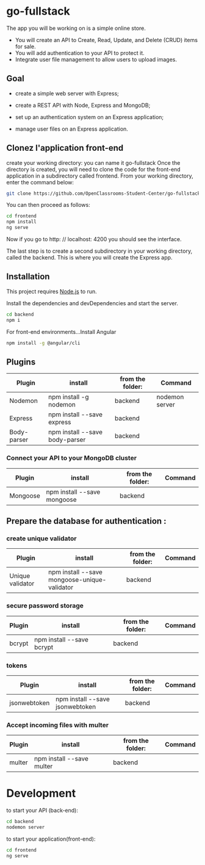 # go-fullstack

The app you will be working on is a simple online store.

- You will create an API to Create, Read, Update, and Delete (CRUD) items for sale.
- You will add authentication to your API to protect it.
- Integrate user file management to allow users to upload images.

## Goal

- create a simple web server with Express;

- create a REST API with Node, Express and MongoDB;

- set up an authentication system on an Express application;

- manage user files on an Express application.

## Clonez l'application front-end
create your working directory: you can name it go-fullstack
Once the directory is created, you will need to clone the code for the front-end application in a subdirectory called frontend. From your working directory, enter the command below:
```sh
git clone https://github.com/OpenClassrooms-Student-Center/go-fullstack-fr-frontend.git frontend
```
You can then proceed as follows:
```sh
cd frontend
npm install
ng serve
```
Now if you go to http: // localhost: 4200 you should see the interface.

The last step is to create a second subdirectory in your working directory, called the backend. This is where you will create the Express app.

## Installation

This project requires [Node.js](https://nodejs.org/) to run.

Install the dependencies and devDependencies and start the server.

```sh
cd backend
npm i
```

For front-end environments...Install Angular

```sh
npm install -g @angular/cli
```
## Plugins

| Plugin | install |from the folder:| Command |
| ------ | ------ |------ |------ |
| Nodemon | npm install -g nodemon |backend|nodemon server|
| Express | npm install --save express |backend||
| Body-parser | npm install --save body-parser |backend||

### Connect your API to your MongoDB cluster
| Plugin | install |from the folder:| Command |
| ------ | ------ |------ |------ |
| Mongoose | npm install --save mongoose |backend||

## Prepare the database for authentication :
### create unique validator
| Plugin | install |from the folder:| Command |
| ------ | ------ |------ |------ |
| Unique validator | npm install --save mongoose-unique-validator|backend||

### secure password storage
| Plugin | install |from the folder:| Command |
| ------ | ------ |------ |------ |
| bcrypt | npm install --save bcrypt|backend||

### tokens
| Plugin | install |from the folder:| Command |
| ------ | ------ |------ |------ |
| jsonwebtoken | npm install --save jsonwebtoken|backend||

### Accept incoming files with multer
| Plugin | install |from the folder:| Command |
| ------ | ------ |------ |------ |
| multer | npm install --save multer|backend||

# Development
to start your API (back-end): 
```sh
cd backend
nodemon server
```
to start your application(front-end): 
```sh
cd frontend
ng serve
```
